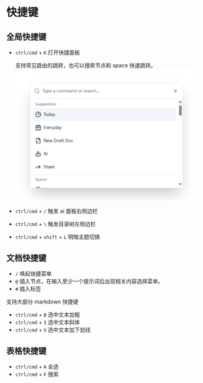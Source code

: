 # 快捷键

## 全局快捷键

- `ctrl/cmd` + `K` 打开快捷面板

  支持常见路由的跳转，也可以搜索节点和 space 快速跳转。
  ![cmdk](img/cmdk.png)

- `ctrl/cmd` + `/` 触发 ai 面板右侧边栏
- `ctrl/cmd` + `\` 触发目录树左侧边栏
- `ctrl/cmd` + `shift` + `L` 明暗主题切换

## 文档快捷键

- `/` 唤起快捷菜单
- `@` 插入节点，在输入至少一个提示词后出现相关内容选择菜单。
- `#` 插入标签

支持大部分 markdown 快捷键

- `ctrl/cmd` + `B` 选中文本加粗
- `ctrl/cmd` + `I` 选中文本斜体
- `ctrl/cmd` + `U` 选中文本加下划线

## 表格快捷键

- `ctrl/cmd` + `A` 全选
- `ctrl/cmd` + `F` 搜索
